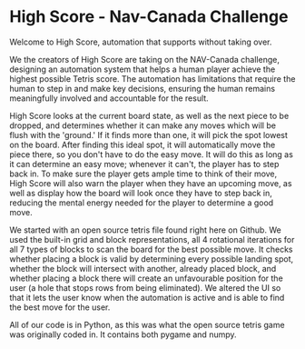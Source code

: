 # High Score - Nav-Canada Challenge

Welcome to High Score, automation that supports without taking over. 

We the creators of High Score are taking on the NAV-Canada challenge, designing an automation system that helps a human player achieve the highest possible Tetris score. The automation has limitations that require the human to step in and make key decisions, ensuring the human remains meaningfully involved and accountable for the result.

High Score looks at the current board state, as well as the next piece to be dropped, and determines whether it can make any moves which will be flush with the 'ground.' If it finds more than one, it will pick the spot lowest on the board. After finding this ideal spot, it will automatically move the piece there, so you don't have to do the easy move. It will do this as long as it can determine an easy move; whenever it can't, the player has to step back in. To make sure the player gets ample time to think of their move, High Score will also warn the player when they have an upcoming move, as well as display how the board will look once they have to step back in, reducing the mental energy needed for the player to determine a good move. 

We started with an open source tetris file found right here on Github. We used the built-in grid and block representations, all 4 rotational iterations for all 7 types of blocks to scan the board for the best possible move. It checks whether placing a block is valid by determining every possible landing spot, whether the block will intersect with another, already placed block, and whether placing a block there will create an unfavourable position for the user (a hole that stops rows from being eliminated). We altered the UI so that it lets the user know when the automation is active and is able to find the best move for the user. 

All of our code is in Python, as this was what the open source tetris game was originally coded in. It contains both pygame and numpy. 
